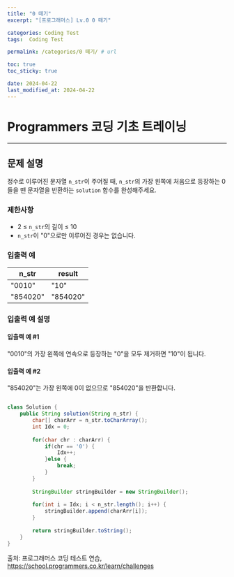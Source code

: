 ```yaml
---
title: "0 떼기"
excerpt: "[프로그래머스] Lv.0 0 떼기"

categories: Coding Test
tags:  Coding Test

permalink: /categories/0 떼기/ # url

toc: true
toc_sticky: true

date: 2024-04-22
last_modified_at: 2024-04-22
---
```


# Programmers 코딩 기초 트레이닝

---

## 문제 설명

정수로 이루어진 문자열 `n_str`이 주어질 때, `n_str`의 가장 왼쪽에 처음으로 등장하는 0들을 뗀 문자열을 반환하는 `solution` 함수를 완성해주세요.

### 제한사항
- 2 ≤ `n_str`의 길이 ≤ 10
- `n_str`이 "0"으로만 이루어진 경우는 없습니다.

### 입출력 예

| n_str | result |
|--------|--------|
| "0010" | "10" |
| "854020" | "854020" |

### 입출력 예 설명
#### 입출력 예 #1

"0010"의 가장 왼쪽에 연속으로 등장하는 "0"을 모두 제거하면 "10"이 됩니다.
#### 입출력 예 #2

"854020"는 가장 왼쪽에 0이 없으므로 "854020"을 반환합니다.

```java

class Solution {
    public String solution(String n_str) {
        char[] charArr = n_str.toCharArray();
        int Idx = 0;
        
        for(char chr : charArr) {
        	if(chr == '0') {
        		Idx++;
        	}else {
        		break;
        	}
        }
        
        StringBuilder stringBuilder = new StringBuilder();
        
        for(int i = Idx; i < n_str.length(); i++) {
        	stringBuilder.append(charArr[i]);
        }
        
        return stringBuilder.toString();
    }
}

``````

출처: 프로그래머스 코딩 테스트 연습, https://school.programmers.co.kr/learn/challenges
